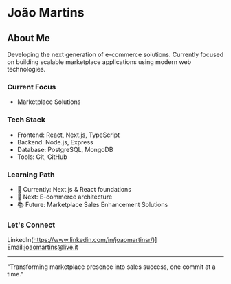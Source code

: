 # João Martins

## About Me
Developing the next generation of e-commerce solutions. Currently focused on building scalable marketplace applications using modern web technologies.

### Current Focus
- Marketplace Solutions

### Tech Stack
- Frontend: React, Next.js, TypeScript
- Backend: Node.js, Express
- Database: PostgreSQL, MongoDB
- Tools: Git, GitHub

### Learning Path
- 🔄 Currently: Next.js & React foundations
- 🎯 Next: E-commerce architecture
- 📚 Future: Marketplace Sales Enhancement Solutions

### Let's Connect
 LinkedIn(https://www.linkedin.com/in/joaomartinsr/)] Email:joaomartins@live.it

---
"Transforming marketplace presence into sales success, one commit at a time."
